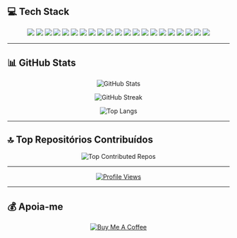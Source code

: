 

## 💻 Tech Stack

<p align="center">
  <img src="https://img.shields.io/badge/typescript-007ACC?style=for-the-badge&logo=typescript&logoColor=white" />
  <img src="https://img.shields.io/badge/javascript-F7DF1E?style=for-the-badge&logo=javascript&logoColor=black" />
  <img src="https://img.shields.io/badge/lua-2C2D72?style=for-the-badge&logo=lua&logoColor=white" />
  <img src="https://img.shields.io/badge/html5-E34F26?style=for-the-badge&logo=html5&logoColor=white" />
  <img src="https://img.shields.io/badge/css3-1572B6?style=for-the-badge&logo=css3&logoColor=white" />
  <img src="https://img.shields.io/badge/bootstrap-563D7C?style=for-the-badge&logo=bootstrap&logoColor=white" />
  <img src="https://img.shields.io/badge/MUI-007FFF?style=for-the-badge&logo=mui&logoColor=white" />
  <img src="https://img.shields.io/badge/react-20232A?style=for-the-badge&logo=react&logoColor=61DAFB" />
  <img src="https://img.shields.io/badge/react_router-CA4245?style=for-the-badge&logo=react-router&logoColor=white" />
  <img src="https://img.shields.io/badge/electron-191970?style=for-the-badge&logo=electron&logoColor=white" />
  <img src="https://img.shields.io/badge/Socket.io-black?style=for-the-badge&logo=socket.io" />
  <img src="https://img.shields.io/badge/node.js-339933?style=for-the-badge&logo=nodedotjs&logoColor=white" />
  <img src="https://img.shields.io/badge/NPM-000000?style=for-the-badge&logo=npm&logoColor=white" />
  <img src="https://img.shields.io/badge/yarn-2C8EBB?style=for-the-badge&logo=yarn&logoColor=white" />
  <img src="https://img.shields.io/badge/JWT-000000?style=for-the-badge&logo=JSON%20web%20tokens&logoColor=white" />
  <img src="https://img.shields.io/badge/mysql-4479A1?style=for-the-badge&logo=mysql&logoColor=white" />
  <img src="https://img.shields.io/badge/postgres-316192?style=for-the-badge&logo=postgresql&logoColor=white" />
  <img src="https://img.shields.io/badge/sqlite-07405E?style=for-the-badge&logo=sqlite&logoColor=white" />
  <img src="https://img.shields.io/badge/heroku-430098?style=for-the-badge&logo=heroku&logoColor=white" />
  <img src="https://img.shields.io/badge/netlify-00C7B7?style=for-the-badge&logo=netlify&logoColor=white" />
  <img src="https://img.shields.io/badge/vercel-000000?style=for-the-badge&logo=vercel&logoColor=white" />
</p>

---

## 📊 GitHub Stats

<p align="center">
  <img src="https://github-readme-stats.vercel.app/api?username=Taigas-dev&theme=tokyonight&hide_border=false&include_all_commits=true&count_private=true" alt="GitHub Stats" />
</p>
<p align="center">
  <img src="https://github-readme-streak-stats.herokuapp.com/?user=Taigas-dev&theme=tokyonight&hide_border=false" alt="GitHub Streak" />
</p>
<p align="center">
  <img src="https://github-readme-stats.vercel.app/api/top-langs/?username=Taigas-dev&theme=tokyonight&hide_border=false&layout=compact" alt="Top Langs" />
</p>

---

## 🔝 Top Repositórios Contribuídos

<p align="center">
  <img src="https://github-contributor-stats.vercel.app/api?username=Taigas-dev&limit=5&theme=tokyonight&combine_all_yearly_contributions=true" alt="Top Contributed Repos" />
</p>

---

<p align="center">
  <a href="https://visitcount.itsvg.in">
    <img src="https://visitcount.itsvg.in/api?id=Taigas-dev&icon=1&color=0" alt="Profile Views" />
  </a>
</p>

---

## 💰 Apoia-me

<p align="center">
  <a href="https://buymeacoffee.com/taigasdev">
    <img src="https://img.shields.io/badge/Buy%20Me%20a%20Coffee-ffdd00?style=for-the-badge&logo=buy-me-a-coffee&logoColor=black" alt="Buy Me A Coffee" />
  </a>
</p>

